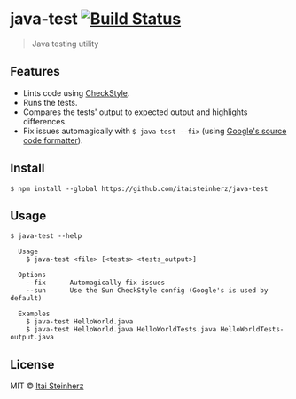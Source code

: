 # java-test [![Build Status](https://travis-ci.org/itaisteinherz/java-test.svg?branch=master)](https://travis-ci.org/itaisteinherz/java-test)

> Java testing utility


## Features

- Lints code using [CheckStyle](https://github.com/checkstyle/checkstyle).
- Runs the tests.
- Compares the tests' output to expected output and highlights differences.
- Fix issues automagically with `$ java-test --fix` (using [Google's source code formatter](https://github.com/google/google-java-format)).


## Install

```
$ npm install --global https://github.com/itaisteinherz/java-test
```


## Usage

```
$ java-test --help

  Usage
    $ java-test <file> [<tests> <tests_output>]

  Options
    --fix      Automagically fix issues
    --sun      Use the Sun CheckStyle config (Google's is used by default)

  Examples
    $ java-test HelloWorld.java
    $ java-test HelloWorld.java HelloWorldTests.java HelloWorldTests-output.java
```


## License

MIT © [Itai Steinherz](https://github.com/itaisteinherz)
